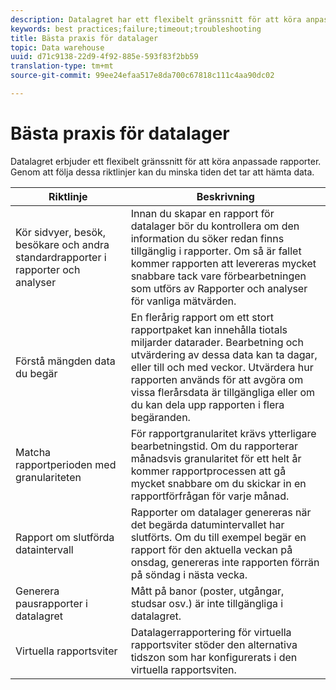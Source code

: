 ```yaml
---
description: Datalagret har ett flexibelt gränssnitt för att köra anpassade rapporter. Genom att följa dessa riktlinjer kan du minska tiden det tar att hämta data.
keywords: best practices;failure;timeout;troubleshooting
title: Bästa praxis för datalager
topic: Data warehouse
uuid: d71c9138-22d9-4f92-885e-593f83f2bb59
translation-type: tm+mt
source-git-commit: 99ee24efaa517e8da700c67818c111c4aa90dc02

---
```



# Bästa praxis för datalager

Datalagret erbjuder ett flexibelt gränssnitt för att köra anpassade rapporter. Genom att följa dessa riktlinjer kan du minska tiden det tar att hämta data.



| Riktlinje | Beskrivning |
|--- |--- |
| Kör sidvyer, besök, besökare och andra standardrapporter i rapporter och analyser | Innan du skapar en rapport för datalager bör du kontrollera om den information du söker redan finns tillgänglig i rapporter. Om så är fallet kommer rapporten att levereras mycket snabbare tack vare förbearbetningen som utförs av Rapporter och analyser för vanliga mätvärden. |
| Förstå mängden data du begär | En flerårig rapport om ett stort rapportpaket kan innehålla tiotals miljarder datarader. Bearbetning och utvärdering av dessa data kan ta dagar, eller till och med veckor. Utvärdera hur rapporten används för att avgöra om vissa flerårsdata är tillgängliga eller om du kan dela upp rapporten i flera begäranden. |
| Matcha rapportperioden med granulariteten | För rapportgranularitet krävs ytterligare bearbetningstid. Om du rapporterar månadsvis granularitet för ett helt år kommer rapportprocessen att gå mycket snabbare om du skickar in en rapportförfrågan för varje månad. |
| Rapport om slutförda dataintervall | Rapporter om datalager genereras när det begärda datumintervallet har slutförts. Om du till exempel begär en rapport för den aktuella veckan på onsdag, genereras inte rapporten förrän på söndag i nästa vecka. |
| Generera pausrapporter i datalagret | Mått på banor (poster, utgångar, studsar osv.) är inte tillgängliga i datalagret. |
| Virtuella rapportsviter | Datalagerrapportering för virtuella rapportsviter stöder den alternativa tidszon som har konfigurerats i den virtuella rapportsviten. |
